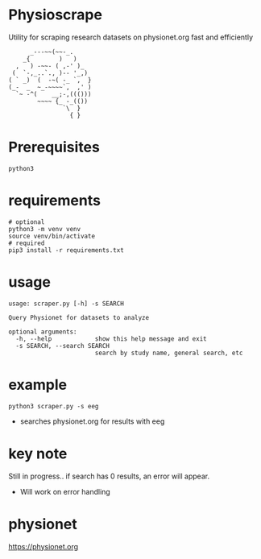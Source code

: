 # Physioscrape
Utility for scraping research datasets on physionet.org fast and efficiently

```
      _---~~(~~-_.
    _{        )   )
  ,   ) -~~- ( ,-' )_
 (  `-,_..`., )-- '_,)
( ` _)  (  -~( -_ `,  }
(_-  _  ~_-~~~~`,  ,' )
  `~ -^(    __;-,((()))
        ~~~~ {_ -_(())
               `\  }
                 { }
```

# Prerequisites
```
python3
```

# requirements
```
# optional
python3 -m venv venv
source venv/bin/activate
# required
pip3 install -r requirements.txt
```

# usage
```
usage: scraper.py [-h] -s SEARCH

Query Physionet for datasets to analyze

optional arguments:
  -h, --help            show this help message and exit
  -s SEARCH, --search SEARCH
                        search by study name, general search, etc
```

# example
```
python3 scraper.py -s eeg
```
- searches physionet.org for results with eeg

# key note
Still in progress.. if search has 0 results, an error will appear.
- Will work on error handling

# physionet
https://physionet.org

